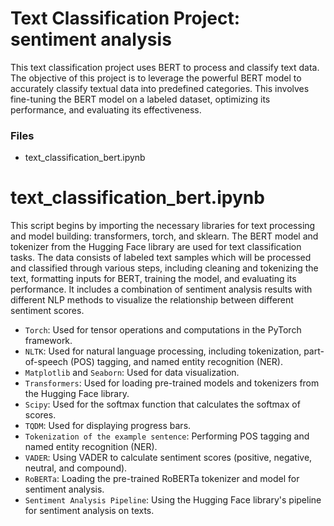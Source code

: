 # Text Classification Project: sentiment analysis
This text classification project uses BERT to process and classify text data. The objective of this project is to leverage the powerful BERT model to accurately classify textual data into predefined categories. This involves fine-tuning the BERT model on a labeled dataset, optimizing its performance, and evaluating its effectiveness.

### Files
- text_classification_bert.ipynb

# text_classification_bert.ipynb
This script begins by importing the necessary libraries for text processing and model building: transformers, torch, and sklearn. The BERT model and tokenizer from the Hugging Face library are used for text classification tasks. The data consists of labeled text samples which will be processed and classified through various steps, including cleaning and tokenizing the text, formatting inputs for BERT, training the model, and evaluating its performance. It includes a combination of sentiment analysis results with different NLP methods to visualize the relationship between different sentiment scores.
- `Torch`: Used for tensor operations and computations in the PyTorch framework.
- `NLTK`: Used for natural language processing, including tokenization, part-of-speech (POS) tagging, and named entity recognition (NER).
- `Matplotlib` and `Seaborn`: Used for data visualization.
- `Transformers`: Used for loading pre-trained models and tokenizers from the Hugging Face library.
- `Scipy`: Used for the softmax function that calculates the softmax of scores.
- `TQDM`: Used for displaying progress bars.
- `Tokenization of the example sentence`: Performing POS tagging and named entity recognition (NER).
- `VADER`: Using VADER to calculate sentiment scores (positive, negative, neutral, and compound).
- `RoBERTa`: Loading the pre-trained RoBERTa tokenizer and model for sentiment analysis.
- `Sentiment Analysis Pipeline`: Using the Hugging Face library's pipeline for sentiment analysis on texts.